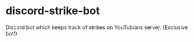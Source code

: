 # discord-strike-bot
Discord bot which keeps track of strikes on YouTubians server. (Exclusive bot!)
